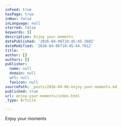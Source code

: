 ```yaml
---
inFeed: true
hasPage: true
inNav: false
inLanguage: null
starred: false
keywords: []
description: Enjoy your moments
datePublished: '2016-04-06T18:45:45.268Z'
dateModified: '2016-04-06T18:45:44.781Z'
title: ''
author: []
authors: []
publisher:
  name: null
  domain: null
  url: null
  favicon: null
sourcePath: _posts/2016-04-06-enjoy-your-moments.md
published: true
url: enjoy-your-moments/index.html
_type: Article

---
```

Enjoy your moments
